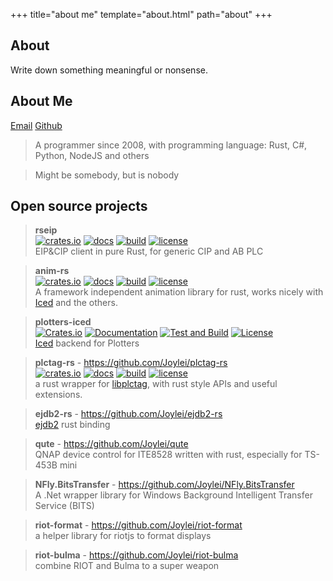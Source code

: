 +++
title="about me"
template="about.html"
path="about"
+++

## About

Write down something meaningful or nonsense.

## About Me

[Email](leingliu@gmail.com) [Github](https://github.com/joylei/)

> A programmer since 2008, with programming language: Rust, C#, Python, NodeJS and others

> Might be somebody, but is nobody

## Open source projects

> **rseip**
> <br/>
> [![crates.io](https://img.shields.io/crates/v/rseip.svg)](https://crates.io/crates/rseip)
> [![docs](https://docs.rs/rseip/badge.svg)](https://docs.rs/rseip)
> [![build](https://github.com/joylei/eip-rs/workflows/build/badge.svg?branch=main)](https://github.com/joylei/eip-rs/actions?query=workflow%3A%22build%22)
> [![license](https://img.shields.io/crates/l/rseip.svg)](https://github.com/joylei/eip-rs/blob/master/LICENSE)
> <br/>
> EIP&CIP client in pure Rust, for generic CIP and AB PLC

> **anim-rs**
> <br/> 
> [![crates.io](https://img.shields.io/crates/v/anim.svg)](https://crates.io/crates/anim)
> [![docs](https://docs.rs/anim/badge.svg)](https://docs.rs/anim) 
> [![build](https://github.com/joylei/anim-rs/workflows/Test%20and%20Build/badge.svg?branch=master)](https://github.com/joylei/anim-rs/actions?query=workflow%3A%22Test+and+Build%22)
> [![license](https://img.shields.io/crates/l/anim.svg)](https://github.com/joylei/anim-rs/blob/master/LICENSE)
> <br/>
> A framework independent animation library for rust, works nicely with [Iced](https://github.com/hecrj/iced) and the others.

> **plotters-iced**
> <br/> 
> [![Crates.io](https://img.shields.io/crates/v/plotters-iced.svg)](https://crates.io/crates/plotters-iced)
> [![Documentation](https://docs.rs/plotters-iced/badge.svg)](https://docs.rs/plotters-iced)
> [![Test and Build](https://github.com/joylei/plotters-iced/workflows/Test%20and%20Build/badge.svg?branch=master)](https://github.com/joylei/plotters-iced/actions?query=workflow%3A%22Test+and+Build%22)
> [![License](https://img.shields.io/crates/l/plotters-iced.svg)](https://github.com/joylei/plotters-iced/blob/master/LICENSE)
> <br/> 
> [Iced](https://github.com/hecrj/iced) backend for Plotters

> **plctag-rs** - https://github.com/Joylei/plctag-rs
> <br/> 
> [![crates.io](https://img.shields.io/crates/v/plctag.svg)](https://crates.io/crates/plctag)
> [![docs](https://docs.rs/plctag/badge.svg)](https://docs.rs/plctag)
> [![build](https://github.com/joylei/plctag-rs/workflows/build/badge.svg?branch=master)](https://github.com/joylei/plctag-rs/actions?query=workflow%3A%22build%22)
> [![license](https://img.shields.io/crates/l/plctag.svg)](https://github.com/joylei/plctag-rs/blob/master/LICENSE)
> <br/>
> a rust wrapper for [libplctag](https://github.com/libplctag/libplctag), with rust style APIs and useful extensions.

> **ejdb2-rs** - https://github.com/Joylei/ejdb2-rs
> <br/>
> [ejdb2](https://github.com/Softmotions/ejdb) rust binding

> **qute** - https://github.com/Joylei/qute
> <br/>
> QNAP device control for ITE8528 written with rust, especially for TS-453B mini

> **NFly.BitsTransfer** - https://github.com/Joylei/NFly.BitsTransfer
> <br/>
> A .Net wrapper library for Windows Background Intelligent Transfer Service (BITS)

> **riot-format** - https://github.com/Joylei/riot-format
> <br/>
> a helper library for riotjs to format displays

> **riot-bulma** - https://github.com/Joylei/riot-bulma
> <br/>
> combine RIOT and Bulma to a super weapon
